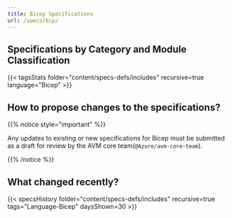 ```yaml
---
title: Bicep Specifications
url: /specs/bcp/
---
```


## Specifications by Category and Module Classification

{{< tagsStats folder="content/specs-defs/includes" recursive=true language="Bicep" >}}

## How to propose changes to the specifications?

{{% notice style="important" %}}

Any updates to existing or new specifications for Bicep must be submitted as a draft for review by the AVM core team(`@Azure/avm-core-team`).

{{% /notice %}}

## What changed recently?

{{< specsHistory folder="content/specs-defs/includes" recursive=true tags="Language-Bicep" daysShown=30 >}}

